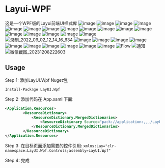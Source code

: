 # Layui-WPF
这是一个WPF版的Layui前端UI样式库
![image](https://user-images.githubusercontent.com/37786276/174557918-fffdf048-0a37-4a06-8806-a41a84922ef6.png)
![image](https://user-images.githubusercontent.com/37786276/174557939-13bb66f2-7053-4a99-88da-5e787c4ef959.png)
![image](https://user-images.githubusercontent.com/37786276/174557954-0876d288-df21-4daf-9f0e-b30a2e069a5e.png)
![image](https://user-images.githubusercontent.com/37786276/174557974-292577b9-c0ed-42fa-9774-92418f3a1072.png)
![image](https://user-images.githubusercontent.com/37786276/174557992-db9a214a-2f19-4b63-abb4-2bde4cec15b4.png)
![image](https://user-images.githubusercontent.com/37786276/174558010-7b9db666-93c6-4f39-8707-4f504b094cef.png)
![image](https://user-images.githubusercontent.com/37786276/174558034-1f86f4b9-a8b9-401e-a75c-e2f832b17439.png)
![image](https://user-images.githubusercontent.com/37786276/174558072-53fac753-7a98-4de2-af56-bcb6199214c8.png)
![image](https://user-images.githubusercontent.com/37786276/174558089-f723827e-0dbd-4f81-b476-c664e79e4731.png)
![image](https://user-images.githubusercontent.com/37786276/174558126-f1970cbf-ad43-4952-97e1-491af81ba0cc.png)
![image](https://user-images.githubusercontent.com/37786276/174558161-95c41ee3-62d5-41f4-a656-da7ef59d4d53.png) 
![image](https://github.com/Layui-WPF-Team/Layui-WPF/assets/37786276/69ee7221-62ba-4725-b07a-72a7adae0c85)
![image](https://user-images.githubusercontent.com/37786276/174558242-51212ab7-ae81-423d-8760-4b001ca8c4d8.png)
![image](https://user-images.githubusercontent.com/37786276/174558274-fe8b4667-f39e-4d12-9fca-6d28b25f7444.png)
![image](https://user-images.githubusercontent.com/37786276/174558295-d2a1d372-2b14-4a64-ac44-169cde7344bc.png)
![image](https://user-images.githubusercontent.com/37786276/175768134-5d8a8af4-9d75-4316-a14c-95c1cad5232c.png)
![image](https://user-images.githubusercontent.com/37786276/183010871-5c359d7b-1790-4647-87e1-21ee51e3b423.png)
![录制_2022_09_02_12_14_16_634](https://user-images.githubusercontent.com/37786276/188057815-b26e85f5-4771-4ad5-9b01-d08425cea675.gif)
![image](https://user-images.githubusercontent.com/37786276/188057860-ff5397ca-9400-4550-8f6d-91759f26a0bd.png)
![image](https://user-images.githubusercontent.com/37786276/188057885-58248e5d-597a-45fc-875c-c8cc9ecee905.png)
![image](https://user-images.githubusercontent.com/37786276/188057922-b66e7cec-c814-4759-83af-bcfc579287d2.png)
![image](https://user-images.githubusercontent.com/37786276/188057976-0640e149-dd7a-4034-9284-436ed8ee336a.png)
![image](https://user-images.githubusercontent.com/37786276/188057986-e5d1ede3-1c6e-45c5-85b6-c5817b442d3c.png)
![image](https://user-images.githubusercontent.com/37786276/188058016-5fecef93-686e-4725-9e44-1fcb3d3e53ee.png)
![image](https://user-images.githubusercontent.com/37786276/195978771-3fc40dc3-a7af-48cf-aac0-3a92a67909d6.png)
![image](https://user-images.githubusercontent.com/37786276/209177671-9bfa0971-adf0-41c8-8fe4-0814fb53d2bc.png)
![image](https://user-images.githubusercontent.com/37786276/209177898-a28f4524-17f2-4d94-9b8b-cf837de5fa94.png)
![image](https://user-images.githubusercontent.com/37786276/210231504-d0f2acf5-60fc-450a-b913-1476818c6a1a.png)
![Flow](https://github.com/Layui-WPF-Team/Layui-WPF/assets/37786276/5eb41d4e-affe-472e-b58b-2ca48f4e25ab)
![通知](https://github.com/Layui-WPF-Team/Layui-WPF/assets/37786276/55275f6a-d025-499e-99de-01f2d5a879e1)
![微信截图_20231208222603](https://github.com/Layui-WPF-Team/Layui-WPF/assets/37786276/4fee59a0-ada1-4669-8794-9dae1c75c912)



## Usage

Step 1: 添加LayUI.Wpf Nuget包;

```Install-Package LayUI.Wpf```

Step 2: 添加代码在 App.xaml 下面:
```XML
<Application.Resources>
        <ResourceDictionary>
            <ResourceDictionary.MergedDictionaries>
                <ResourceDictionary Source="pack://application:,,,/LayUI.Wpf;component/Themes/Default.xaml" />
            </ResourceDictionary.MergedDictionaries>
        </ResourceDictionary>
</Application.Resources>
```

Step 3: 在目标页面添加需要的控件引用:
`xmlns:Lay="clr-namespace:LayUI.Wpf.Controls;assembly=LayUI.Wpf"`

Step 4: 完成

